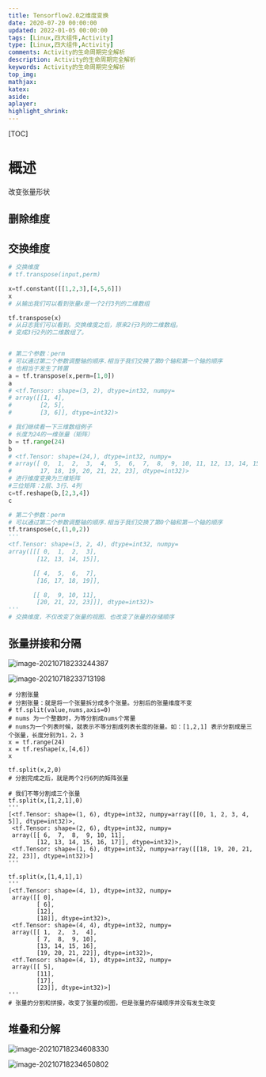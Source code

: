 ```yaml
---
title: Tensorflow2.0之维度变换
date: 2020-07-20 00:00:00
updated: 2022-01-05 00:00:00
tags: [Linux,四大组件,Activity]
type: [Linux,四大组件,Activity]
comments: Activity的生命周期完全解析
description: Activity的生命周期完全解析
keywords: Activity的生命周期完全解析
top_img:
mathjax:
katex:
aside:
aplayer:
highlight_shrink:
---
```


[TOC]



# 概述









改变张量形状







## 删除维度





## 交换维度

```python
# 交换维度
# tf.transpose(input,perm)

x=tf.constant([[1,2,3],[4,5,6]])
x
# 从输出我们可以看到张量x是一个2行3列的二维数组

tf.transpose(x)
# 从日志我们可以看到。交换维度之后，原来2行3列的二维数组。
# 变成3行2列的二维数组了。


# 第二个参数：perm
# 可以通过第二个参数调整轴的顺序.相当于我们交换了第0个轴和第一个轴的顺序
# 也相当于发生了转置
a = tf.transpose(x,perm=[1,0])
a
# <tf.Tensor: shape=(3, 2), dtype=int32, numpy=
# array([[1, 4],
#        [2, 5],
#        [3, 6]], dtype=int32)>

# 我们继续看一下三维数组例子
# 长度为24的一维张量（矩阵）
b = tf.range(24)
b
# <tf.Tensor: shape=(24,), dtype=int32, numpy=
# array([ 0,  1,  2,  3,  4,  5,  6,  7,  8,  9, 10, 11, 12, 13, 14, 15, 16,
#        17, 18, 19, 20, 21, 22, 23], dtype=int32)>
# 进行维度变换为三维矩阵
#三位矩阵：2层、3行、4列
c=tf.reshape(b,[2,3,4])
c

# 第二个参数：perm
# 可以通过第二个参数调整轴的顺序.相当于我们交换了第0个轴和第一个轴的顺序
tf.transpose(c,(1,0,2))
'''
<tf.Tensor: shape=(3, 2, 4), dtype=int32, numpy=
array([[[ 0,  1,  2,  3],
        [12, 13, 14, 15]],

       [[ 4,  5,  6,  7],
        [16, 17, 18, 19]],

       [[ 8,  9, 10, 11],
        [20, 21, 22, 23]]], dtype=int32)>
'''    
# 交换维度，不仅改变了张量的视图、也改变了张量的存储顺序

```



## 张量拼接和分隔

![image-20210718233244387](https://gitee.com/frewen1225/ImageUploader/raw/master/img/20210718233246.png)

![image-20210718233713198](https://gitee.com/frewen1225/ImageUploader/raw/master/img/20210718233715.png)

```
# 分割张量
# 分割张量：就是将一个张量拆分成多个张量。分割后的张量维度不变
# tf.split(value,nums,axis=0)
# nums 为一个整数时，为等分割成nums个常量
# nums为一个列表时候，就表示不等分割成列表长度的张量。如：[1,2,1] 表示分割成是三个张量，长度分别为1，2，3
x = tf.range(24)
x = tf.reshape(x,[4,6])
x

tf.split(x,2,0)
# 分割完成之后，就是两个2行6列的矩阵张量

# 我们不等分割成三个张量
tf.split(x,[1,2,1],0)
'''
[<tf.Tensor: shape=(1, 6), dtype=int32, numpy=array([[0, 1, 2, 3, 4, 5]], dtype=int32)>,
 <tf.Tensor: shape=(2, 6), dtype=int32, numpy=
 array([[ 6,  7,  8,  9, 10, 11],
        [12, 13, 14, 15, 16, 17]], dtype=int32)>,
 <tf.Tensor: shape=(1, 6), dtype=int32, numpy=array([[18, 19, 20, 21, 22, 23]], dtype=int32)>]
'''

tf.split(x,[1,4,1],1)
'''
[<tf.Tensor: shape=(4, 1), dtype=int32, numpy=
 array([[ 0],
        [ 6],
        [12],
        [18]], dtype=int32)>,
 <tf.Tensor: shape=(4, 4), dtype=int32, numpy=
 array([[ 1,  2,  3,  4],
        [ 7,  8,  9, 10],
        [13, 14, 15, 16],
        [19, 20, 21, 22]], dtype=int32)>,
 <tf.Tensor: shape=(4, 1), dtype=int32, numpy=
 array([[ 5],
        [11],
        [17],
        [23]], dtype=int32)>]
'''
# 张量的分割和拼接，改变了张量的视图，但是张量的存储顺序并没有发生改变
```

## 堆叠和分解

![image-20210718234608330](https://gitee.com/frewen1225/ImageUploader/raw/master/img/20210718234609.png)

![image-20210718234650802](https://gitee.com/frewen1225/ImageUploader/raw/master/img/20210718234653.png)

